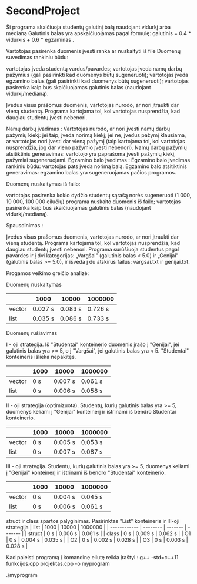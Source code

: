 # SecondProject
Ši programa skaičiuoja studentų galutinį balą naudojant vidurkį arba medianą
Galutinis balas yra apskaičiuojamas pagal formulę: galutinis = 0.4 * vidurkis + 0.6 * egzaminas .

Vartotojas pasirenka duomenis įvesti ranka ar nuskaityti iš file
Duomenų suvedimas rankiniu būdu:

vartotojas įveda studentų vardus/pavardes;
vartotojas įveda namų darbų pažymius (gali pasirinkti kad duomenys būtų sugeneruoti);
vartotojas įveda egzamino balus (gali pasirinkti kad duomenys būtų sugeneruoti); 
vartotojas pasirenka kaip bus skaičiuojamas galutinis balas (naudojant vidurkį/medianą).

Įvedus visus prašomus duomenis, vartotojas nurodo, ar nori įtraukti dar vieną studentą. Programa kartojama tol, kol vartotojas nusprendžia, kad daugiau studentų įvesti nebenori.

Namų darbų įvadimas :
Vartotojas nurodo, ar nori įvesti namų darbų pažymių kiekį:
jei taip, įveda norimą kiekį;
jei ne, įvedus pažymį klausiama, ar vartotojas nori įvesti dar vieną pažymį (taip kartojama tol, kol vartotojas nusprendžia, jog dar vieno pažymio įvesti nebenori).
Namų darbų pažymių atsitiktinis generavimas:
vartotojo yra paprašoma įvesti pažymių kiekį, pažymiai sugeneruojami.
Egzamino balo įvedimas : 
Egzamino balo įvedimas rankiniu būdu:
vartotojas pats įveda norimą balą.
Egzamino balo atsitiktinis generavimas:
egzamino balas yra sugeneruojamas pačios programos.

Duomenų nuskaitymas iš failo:

vartotojas pasirenka kokio dydžio studentų sąrašą norės sugeneruoti (1 000, 10 000, 100 000 eilučių)
programa nuskaito duomenis iš failo;
vartotojas pasirenka kaip bus skaičiuojamas galutinis balas (naudojant vidurkį/medianą).

Spausdinimas :

Įvedus visus prašomus duomenis, vartotojas nurodo, ar nori įtraukti dar vieną studentą. Programa kartojama tol, kol vartotojas nusprendžia, kad daugiau studentų įvesti nebenori.
Programa surūšiuoja studentus pagal pavardes ir į dvi kategorijas: „Vargšai" (galutinis balas < 5.0) ir „Genijai" (galutinis balas >= 5.0), ir išveda į du atskirus failus: vargsai.txt ir genijai.txt.

Progamos veikimo greičio analizė:


Duomenų nuskaitymas

|              |   1000   |  10000  | 1000000 | 
| ------------ | -------- | ------- | ------- | 
| vector       | 0.027 s  | 0.083 s | 0.726 s | 
| list         | 0.035 s  | 0.086 s | 0.733 s |

Duomenų rūšiavimas

I - oji strategija. Iš "Studentai" konteinerio duomenis įrašo į "Genijai", jei galutinis balas yra >= 5, o į "Vargšai", jei galutinis balas yra < 5. "Studentai" konteineris išlieka nepakitęs.

|              |   1000   |  10000  | 1000000 | 
| ------------ | -------- | ------- | ------- | 
| vector       | 0 s      | 0.007 s | 0.061 s |
| list         | 0 s      | 0.006 s | 0.058 s | 


II - oji strategija (optimizuota). Studentų, kurių galutinis balas yra >= 5, duomenys keliami į "Genijai" konteinerį ir ištrinami iš bendro Studentai konteinerio.

|              |   1000   |  10000  | 1000000 |
| ------------ | -------- | ------- | ------- | 
| vector       | 0 s      | 0.005 s | 0.053 s | 
| list         | 0 s      | 0.007 s | 0.087 s |


III - oji strategija. Studentų, kurių galutinis balas yra >= 5, duomenys keliami į "Genijai" konteinerį ir ištrinami iš bendro "Studentai" konteinerio.

|              |   1000   |  10000  | 1000000 | 
| ------------ | -------- | ------- | ------- | 
| vector       | 0 s      | 0.004 s | 0.045 s |
| list         | 0 s      | 0.006 s | 0.061 s |

struct ir class spartos palyginimas. Pasirinktas "List" konteineris ir III-oji strategija
| list   |   1000   |  10000  | 1000000 |
| ------------ | -------- | ------- | ------- |
| struct | 0 s      | 0.006 s | 0.061 s |
| class  | 0 s      | 0.009 s | 0.062 s |
| O1     | 0 s      | 0.004 s | 0.035 s | 
| O2     | 0 s      | 0.002 s | 0.028 s |
| O3     | 0 s      | 0.003 s | 0.028 s |



Kad paleisti programą į komandinę eilutę reikia įraštyi :
g++ -std=c++11 funkcijos.cpp projektas.cpp -o myprogram

./myprogram





